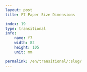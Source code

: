 ```yaml
---
layout: post
title: F7 Paper Size Dimensions

index: 19
type: transitional
info:
    name: f7
    width: 82
    height: 105
    unit: mm

permalink: /en/transitional/:slug/
---
```



